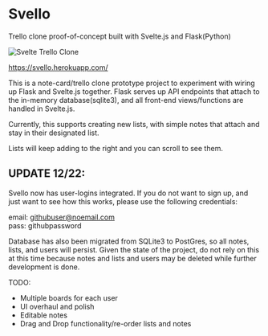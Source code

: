 # Svello
Trello clone proof-of-concept built with Svelte.js and Flask(Python)

![Svelte Trello Clone](https://i.postimg.cc/6QgqVZkD/Screenshot-2019-12-19-at-9-49-16-PM.png)

https://svello.herokuapp.com/

This is a note-card/trello clone prototype project to experiment with wiring up Flask and Svelte.js together. Flask serves up API endpoints that attach to the in-memory database(sqlite3), and all front-end views/functions are handled in Svelte.js.

Currently, this supports creating new lists, with simple notes that attach and stay in their designated list. 

Lists will keep adding to the right and you can scroll to see them. 

## UPDATE 12/22:
Svello now has user-logins integrated. If you do not want to sign up, and just want to see how this works, please use the following credentials:

email: githubuser@noemail.com  
pass: githubpassword  

Database has also been migrated from SQLite3 to PostGres, so all notes, lists, and users will persist. Given the state of the project, do not rely on this at this time because notes and lists and users may be deleted while further development is done. 

TODO:
- Multiple boards for each user
- UI overhaul and polish
- Editable notes
- Drag and Drop functionality/re-order lists and notes
